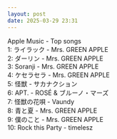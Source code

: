 ```yaml
---
layout: post
date: 2025-03-29 23:31
---
```


Apple Music - Top songs<br />
1: ライラック - Mrs. GREEN APPLE<br />
2: ダーリン - Mrs. GREEN APPLE<br />
3: Soranji - Mrs. GREEN APPLE<br />
4: ケセラセラ - Mrs. GREEN APPLE<br />
5: 怪獣 - サカナクション<br />
6: APT. - ROSÉ & ブルーノ・マーズ<br />
7: 怪獣の花唄 - Vaundy<br />
8: 青と夏 - Mrs. GREEN APPLE<br />
9: 僕のこと - Mrs. GREEN APPLE<br />
10: Rock this Party - timelesz<br />
